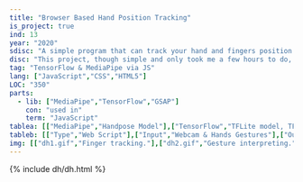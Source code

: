 ```yaml
---
title: "Browser Based Hand Position Tracking"
is_project: true
ind: 13
year: "2020"
sdisc: "A simple program that can track your hand and fingers position and gestures in real-time on camera, and doing it all in the browser (available to run here!)."
disc: "This project, though simple and only took me a few hours to do, is still very cool. This project tracks a hand (only one at a time) in a video stream from your webcam and recognizes some simple gestures (touching your thumb with one of the other fingers) and outputs a message accordingly. But the cool part is that it does all of that using only the resources available to your browser locally, and does not send any data outside of your computer. It uses models form the MediaPipe & TensorFlow JavaScript projects for the tracking data, and the GSAP library combined with some CSS for some relatively smooth markings and effects. You can test this project right here below, just press 'Start!' and allow access to your camera (don't worry the video will not leave your computer).<br>&nbsp;"
tag: "TensorFlow & MediaPipe via JS"
lang: ["JavaScript","CSS","HTML5"]
LOC: "350"
parts:
  - lib: ["MediaPipe","TensorFlow","GSAP"]
    con: "used in"
    term: "JavaScript"
tablea: [["MediaPipe","Handpose Model"],["TensorFlow","TFLite model, TF.js model"],["GSAP","3.0"]]
tableb: [["Type","Web Script"],["Input","Webcam & Hands Gestures"],["Output","Hand Position & Gestures Interpretation"],["Special Components","Webcam"]]
img: [["dh1.gif","Finger tracking."],["dh2.gif","Gesture interpreting."]]
---
```

{% include dh/dh.html %}
<script src="dh/Main.js"></script>

